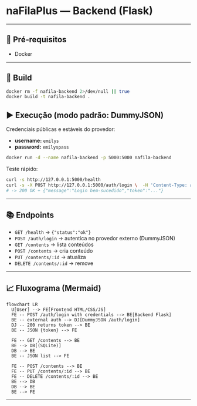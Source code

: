 # naFilaPlus — Backend (Flask)

---

## 🔧 Pré‑requisitos
- Docker

---

## 🚀 Build
```bash
docker rm -f nafila-backend 2>/dev/null || true
docker build -t nafila-backend .
```

## ▶️ Execução (modo padrão: DummyJSON)
Credenciais públicas e estáveis do provedor:
- **username:** `emilys`
- **password:** `emilyspass`

```bash
docker run -d --name nafila-backend -p 5000:5000 nafila-backend
```

Teste rápido:
```bash
curl -s http://127.0.0.1:5000/health
curl -s -X POST http://127.0.0.1:5000/auth/login \  -H 'Content-Type: application/json' \  -d '{"email":"emilys","password":"emilyspass"}'
# -> 200 OK + {"message":"Login bem-sucedido","token":"..."}
```

---

## 📚 Endpoints
- `GET /health` → `{"status":"ok"}`
- `POST /auth/login` → autentica no provedor externo (DummyJSON)
- `GET /contents` → lista conteúdos
- `POST /contents` → cria conteúdo
- `PUT /contents/:id` → atualiza
- `DELETE /contents/:id` → remove

---

## 📈 Fluxograma (Mermaid)
```mermaid
flowchart LR
  U[User] --> FE[Frontend HTML/CSS/JS]
  FE -- POST /auth/login with credentials --> BE[Backend Flask]
  BE -- external auth --> DJ[DummyJSON /auth/login]
  DJ -- 200 returns token --> BE
  BE -- JSON {token} --> FE

  FE -- GET /contents --> BE
  BE --> DB[(SQLite)]
  DB --> BE
  BE -- JSON list --> FE

  FE -- POST /contents --> BE
  FE -- PUT /contents/:id --> BE
  FE -- DELETE /contents/:id --> BE
  BE --> DB
  DB --> BE
  BE --> FE
```

---
